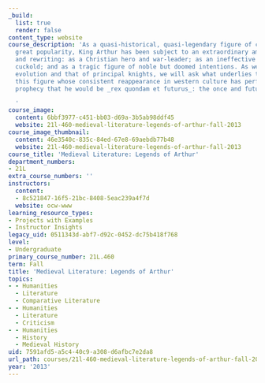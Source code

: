 ```yaml
---
_build:
  list: true
  render: false
content_type: website
course_description: 'As a quasi-historical, quasi-legendary figure of consistently
  great popularity, King Arthur has been subject to an extraordinary amount of reinvention
  and rewriting: as a Christian hero and war-leader; as an ineffective king and pathetic
  cuckold; and as a tragic figure of noble but doomed intentions. As we trace Arthur''s
  evolution and that of principal knights, we will ask what underlies the appeal of
  this figure whose consistent reappearance in western culture has performed the medieval
  prophecy that he would be _rex quondam et futurus_: the once and future king.

  '
course_image:
  content: 6bbf3977-c451-bb03-d69a-3b5ab98ddf45
  website: 21l-460-medieval-literature-legends-of-arthur-fall-2013
course_image_thumbnail:
  content: 46e3540c-835c-84ed-67e8-69aebdb77b48
  website: 21l-460-medieval-literature-legends-of-arthur-fall-2013
course_title: 'Medieval Literature: Legends of Arthur'
department_numbers:
- 21L
extra_course_numbers: ''
instructors:
  content:
  - 8c521847-16f5-21bc-8408-5eac239a4f7d
  website: ocw-www
learning_resource_types:
- Projects with Examples
- Instructor Insights
legacy_uid: 0511343d-abf7-d92c-0452-dc75b418f768
level:
- Undergraduate
primary_course_number: 21L.460
term: Fall
title: 'Medieval Literature: Legends of Arthur'
topics:
- - Humanities
  - Literature
  - Comparative Literature
- - Humanities
  - Literature
  - Criticism
- - Humanities
  - History
  - Medieval History
uid: 7591afd5-a5c4-40c9-a308-d6afbc7e2da8
url_path: courses/21l-460-medieval-literature-legends-of-arthur-fall-2013
year: '2013'
---
```

